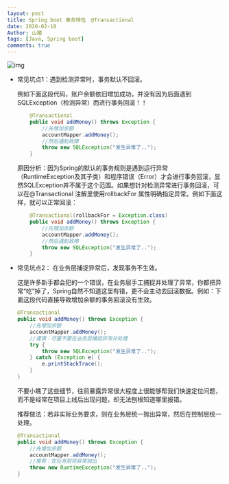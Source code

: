 ```yaml
---
layout: post
title: Spring boot 事务特性　@Transactional
date: 2020-02-10
Author: 山猪
tags: [Java, Spring boot]
comments: true
---
```

![img](https://www.javainuse.com/boot-66-18.JPG)

<!-- more -->

* 常见坑点1：遇到检测异常时，事务默认不回滚。

    例如下面这段代码，账户余额依旧增加成功，并没有因为后面遇到SQLException（检测异常）而进行事务回滚！！

    ```java
        @Transactional
        public void addMoney() throws Exception {
            //先增加余额
            accountMapper.addMoney();
            //然后遇到故障
            throw new SQLException("发生异常了..");
        }
    ```
    原因分析：因为Spring的默认的事务规则是遇到运行异常（RuntimeException及其子类）和程序错误（Error）才会进行事务回滚，显然SQLException并不属于这个范围。如果想针对检测异常进行事务回滚，可以在@Transactional 注解里使用rollbackFor 属性明确指定异常。例如下面这样，就可以正常回滚：

    ```java
        @Transactional(rollbackFor = Exception.class)
        public void addMoney() throws Exception {
            //先增加余额
            accountMapper.addMoney();
            //然后遇到故障
            throw new SQLException("发生异常了..");
        }
    ```

* 常见坑点2： 在业务层捕捉异常后，发现事务不生效。

    这是许多新手都会犯的一个错误，在业务层手工捕捉并处理了异常，你都把异常“吃”掉了，Spring自然不知道这里有错，更不会主动去回滚数据。例如：下面这段代码直接导致增加余额的事务回滚没有生效。

    ```java
    @Transactional
    public void addMoney() throws Exception {
        //先增加余额
        accountMapper.addMoney();
        //谨慎：尽量不要在业务层捕捉异常并处理
        try {
            throw new SQLException("发生异常了..");
        } catch (Exception e) {
            e.printStackTrace();
        }
    }
    ```

    不要小瞧了这些细节，往前暴露异常很大程度上很能够帮我们快速定位问题，而不是经常在项目上线后出现问题，却无法刨根知道哪里报错。

    推荐做法：若非实际业务要求，则在业务层统一抛出异常，然后在控制层统一处理。

    ```java
    @Transactional
    public void addMoney() throws Exception {
        //先增加余额
        accountMapper.addMoney();
        //推荐：在业务层将异常抛出
        throw new RuntimeException("发生异常了..");
    }
    ```

